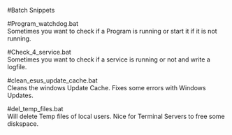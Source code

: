 #Batch Snippets  
  
#Program_watchdog.bat  
Sometimes you want to check if a Program is running or start it if it is not running. 

#Check_4_service.bat  
Sometimes you want to check if a service is running or not and write a logfile. 

#clean_esus_update_cache.bat  
Cleans the windows Update Cache. Fixes some errors with Windows Updates. 

#del_temp_files.bat  
Will delete Temp files of local users. Nice for Terminal Servers to free some diskspace.
